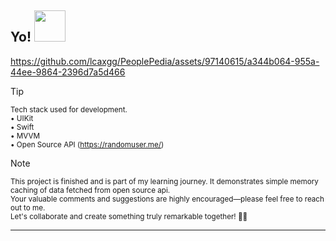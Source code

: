 <h2> Yo! <img src="https://media.tenor.com/qKGlaYl2DqMAAAAi/gif-de-sauda%C3%A7%C3%A3o.gif" width="50"></h2>

https://github.com/lcaxgg/PeoplePedia/assets/97140615/a344b064-955a-44ee-9864-2396d7a5d466

> [!TIP]  
> <sup>Tech stack used for development.</sup><br>
> <sup>• UIKit</sup><br>
> <sup>• Swift</sup><br>
> <sup>• MVVM</sup><br>
> <sup>• Open Source API (https://randomuser.me/)</sup><br>

> [!NOTE]  
> <sup>This project is finished and is part of my learning journey. It demonstrates simple memory caching of data fetched from open source api. 
<br>Your valuable comments and suggestions are highly encouraged—please feel free to reach out to me.
<br>Let's collaborate and create something truly remarkable together! 🙇🏻</sup><br>
---
